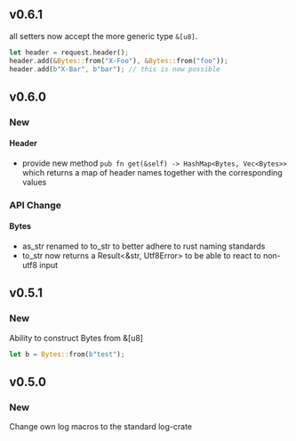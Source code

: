 
## v0.6.1 
all setters now accept the more generic type ```&[u8]```. 
 ```rust
let header = request.header();
header.add(&Bytes::from("X-Foo"), &Bytes::from("foo"));
header.add(b"X-Bar", b"bar"); // this is now possible
```        

## v0.6.0
### New
#### Header
- provide new method ```pub fn get(&self) -> HashMap<Bytes, Vec<Bytes>>``` which returns a map of header names together with the corresponding values

### API Change
#### Bytes
- as_str renamed to to_str to better adhere to rust naming standards
- to_str now returns a Result<&str, Utf8Error> to be able to react to non-utf8 input

## v0.5.1
### New
Ability to construct Bytes from &[u8]
```rust
let b = Bytes::from(b"test");
```
## v0.5.0
### New
Change own log macros to the standard log-crate
